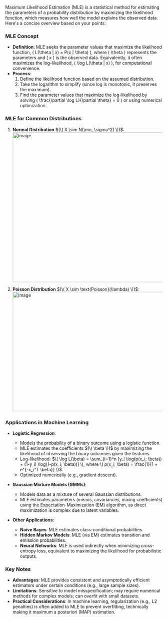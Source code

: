 Maximum Likelihood Estimation (MLE) is a statistical method for estimating the parameters of a probability distribution by maximizing the likelihood function, which measures how well the model explains the observed data. Here's a concise overview based on your points:

### MLE Concept
- **Definition**: MLE seeks the parameter values that maximize the likelihood function, \( L(\theta | x) = P(x | \theta) \), where \( \theta \) represents the parameters and \( x \) is the observed data. Equivalently, it often maximizes the log-likelihood, \( \log L(\theta | x) \), for computational convenience.
- **Process**:
  1. Define the likelihood function based on the assumed distribution.
  2. Take the logarithm to simplify (since log is monotonic, it preserves the maximum).
  3. Find the parameter values that maximize the log-likelihood by solving \( \frac{\partial \log L}{\partial \theta} = 0 \) or using numerical optimization.

### MLE for Common Distributions
1. **Normal Distribution** $(\( X \sim N(\mu, \sigma^2) \))$:
   <img width="994" height="479" alt="image" src="https://github.com/user-attachments/assets/f47f53ab-59cc-4239-b2f1-4c78a3694c1e" />


2. **Poisson Distribution** $(\( X \sim \text{Poisson}(\lambda) \))$:
   <img width="694" height="384" alt="image" src="https://github.com/user-attachments/assets/0a7746e5-2b9a-4b9b-8366-6d4fba697f16" />


### Applications in Machine Learning
- **Logistic Regression**:
  - Models the probability of a binary outcome using a logistic function.
  - MLE estimates the coefficients $(\( \beta \))$ by maximizing the likelihood of observing the binary outcomes given the features.
  - Log-likelihood: $\( \log L(\beta) = \sum_{i=1}^n [y_i \log(p(x_i; \beta)) + (1-y_i) \log(1-p(x_i; \beta))] \), where \( p(x_i; \beta) = \frac{1}{1 + e^{-x_i^T \beta}} \)$.
  - Optimized numerically (e.g., gradient descent).

- **Gaussian Mixture Models (GMMs)**:
  - Models data as a mixture of several Gaussian distributions.
  - MLE estimates parameters (means, covariances, mixing coefficients) using the Expectation-Maximization (EM) algorithm, as direct maximization is complex due to latent variables.

- **Other Applications**:
  - **Naive Bayes**: MLE estimates class-conditional probabilities.
  - **Hidden Markov Models**: MLE (via EM) estimates transition and emission probabilities.
  - **Neural Networks**: MLE is used indirectly when minimizing cross-entropy loss, equivalent to maximizing the likelihood for probabilistic outputs.

### Key Notes
- **Advantages**: MLE provides consistent and asymptotically efficient estimators under certain conditions (e.g., large sample sizes).
- **Limitations**: Sensitive to model misspecification; may require numerical methods for complex models; can overfit with small datasets.
- **Practical Considerations**: In machine learning, regularization (e.g., L2 penalties) is often added to MLE to prevent overfitting, technically making it maximum a posteriori (MAP) estimation.

